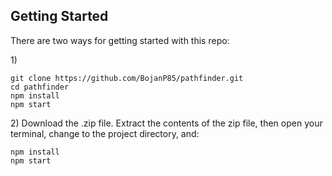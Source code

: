 ## Getting Started

There are two ways for getting started with this repo:

1\)
```
git clone https://github.com/BojanP85/pathfinder.git
cd pathfinder
npm install
npm start
```

2\)
Download the .zip file. Extract the contents of the zip file, then open your terminal, change to the project directory, and:
```
npm install
npm start
```
